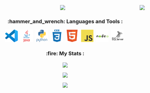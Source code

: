 <p align="left"> <img align="right" src="https://shields-io-visitor-counter.herokuapp.com/badge?page=serkankorkut17&label=Counter&labelColor=000000&logo=GitHub&logoColor=FFFFFF&color=1D70B8&style=for-the-badge"/> </p>


<div id="header" align="center">
  <img src="https://media.giphy.com/media/3oKIPnAiaMCws8nOsE/giphy.gif" width="500"/>
</div>
<div align="center">
 <h3 align="center">:hammer_and_wrench: Languages and Tools :</h3>
  <img src="https://github.com/devicons/devicon/blob/master/icons/vscode/vscode-original.svg" title="Vscode" alt="vscode" width="40" height="40"/>&nbsp;
  <img src="https://github.com/devicons/devicon/blob/master/icons/java/java-original-wordmark.svg" title="Java" alt="Java" width="40" height="40"/>&nbsp;
  <img src="https://github.com/devicons/devicon/blob/master/icons/python/python-original-wordmark.svg" title="Python" alt="Python" width="40" height="40"/>&nbsp;
  <img src="https://github.com/devicons/devicon/blob/master/icons/css3/css3-plain-wordmark.svg"  title="CSS3" alt="CSS" width="40" height="40"/>&nbsp;
  <img src="https://github.com/devicons/devicon/blob/master/icons/html5/html5-original.svg" title="HTML5" alt="HTML" width="40" height="40"/>&nbsp;
  <img src="https://github.com/devicons/devicon/blob/master/icons/javascript/javascript-original.svg" title="JavaScript" alt="JavaScript" width="40" height="40"/>&nbsp;
  <img src="https://github.com/devicons/devicon/blob/master/icons/nodejs/nodejs-original-wordmark.svg" title="NodeJS" alt="NodeJS" width="40" height="40"/>&nbsp;
  <img src="https://github.com/devicons/devicon/blob/master/icons/microsoftsqlserver/microsoftsqlserver-plain-wordmark.svg" title="MSSQL" alt="MSSQL" width="40" height="40"/>&nbsp;
  
  </br>

  <h3 align="center">:fire: My Stats :</h3>

<p> <img align="center" src="http://github-readme-streak-stats.herokuapp.com?user=serkankorkut17&theme=dark&background=000000"/> </p>

<p> <img align="center" src="https://github-readme-stats.vercel.app/api/top-langs/?username=serkankorkut17&layout=compact&theme=vision-friendly-dark"/> </p>

<p> <img align="center" src="https://github-readme-stats.vercel.app/api?username=serkankorkut17&count_private=true&show_icons=true&theme=vision-friendly-dark"/> </p>
</div>

<!--
**serkankorkut17/serkankorkut17** is a ✨ _special_ ✨ repository because its `README.md` (this file) appears on your GitHub profile.
[![Top Langs](https://github-readme-stats.vercel.app/api/top-langs/?username=serkankorkut17)](https://github.com/anuraghazra/github-readme-stats)
Here are some ideas to get you started:

https://www.sitepoint.com/github-profile-readme/
https://github.com/anuraghazra/github-readme-stats
https://sarah-hart-landolt.medium.com/6-easy-steps-to-create-a-beautiful-github-profile-readme-edc7840b2c7
https://github.com/devicons/devicon/tree/master/icons

- 🔭 I’m currently working on ...
- 🌱 I’m currently learning ...
- 👯 I’m looking to collaborate on ...
- 🤔 I’m looking for help with ...
- 💬 Ask me about ...
- 📫 How to reach me: ...
- 😄 Pronouns: ...
- ⚡ Fun fact: ...

<div align="center" id="badges">
  <a href="https://tr.linkedin.com/in/serkankorkut17">
    <img src="https://img.shields.io/badge/LinkedIn-blue?style=for-the-badge&logo=linkedin&logoColor=white" alt="LinkedIn Badge"/>
  </a>
  <a href="your-youtube-URL">
    <img src="https://img.shields.io/badge/YouTube-red?style=for-the-badge&logo=youtube&logoColor=white" alt="Youtube Badge"/>
  </a>
  <a href="your-twitter-URL">
    <img src="https://img.shields.io/badge/Twitter-blue?style=for-the-badge&logo=twitter&logoColor=white" alt="Twitter Badge"/>
  </a>
</div>


<p align="left"> <img align="center" src="[![GitHub Streak](http://github-readme-streak-stats.herokuapp.com?user=serkankorkut17&theme=dark&background=000000)](https://git.io/streak-stats)"/> </p>

<p align="left"> <img align="center" src="[![Top Langs](https://github-readme-stats.vercel.app/api/top-langs/?username=serkankorkut17&layout=compact&theme=vision-friendly-dark)](https://github.com/anuraghazra/github-readme-stats)"/> </p>

<p align="left"> <img align="center" src="[![GitHub stats](https://github-readme-stats.vercel.app/api?username=serkankorkut17&count_private=true&show_icons=true&theme=vision-friendly-dark)](https://github.com/anuraghazra/github-readme-stats)"/> </p>
-->
